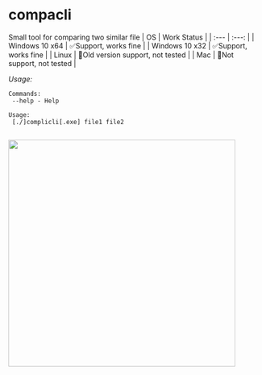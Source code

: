 # compacli
Small tool for comparing two similar file
| OS  | Work Status |
| :--- | :---: |
| Windows 10 x64  | ✅Support, works fine  |
| Windows 10 x32  | ✅Support, works fine  |
| Linux  | 🤔Old version support, not tested  |
| Mac  | 🚫Not support, not tested  |

*Usage:*
```
Commands:
 --help - Help

Usage:
 [./]complicli[.exe] file1 file2


```
<img src="https://user-images.githubusercontent.com/46719548/75472952-64923200-59a5-11ea-8697-540e44e0c271.png" width="450">
